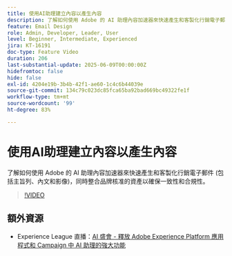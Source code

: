 ```yaml
---
title: 使用AI助理建立內容以產生內容
description: 了解如何使用 Adobe 的 AI 助理內容加速器來快速產生和客製化行銷電子郵件 (包括主旨列、內文和影像)，同時整合品牌核准的資產以確保一致性和合規性。
feature: Email Design
role: Admin, Developer, Leader, User
level: Beginner, Intermediate, Experienced
jira: KT-16191
doc-type: Feature Video
duration: 206
last-substantial-update: 2025-06-09T00:00:00Z
hidefromtoc: false
hide: false
exl-id: 4204e19b-3b4b-42f1-ae60-1c4c6b44039e
source-git-commit: 134c79c023dc85fca65ba92bad669bc49322fe1f
workflow-type: tm+mt
source-wordcount: '99'
ht-degree: 83%

---
```


# 使用AI助理建立內容以產生內容

了解如何使用 Adobe 的 AI 助理內容加速器來快速產生和客製化行銷電子郵件 (包括主旨列、內文和影像)，同時整合品牌核准的資產以確保一致性和合規性。

>[!VIDEO](https://video.tv.adobe.com/v/3463775/?learn=on&enablevpops&captions=chi_hant)

## 額外資源

* Experience League 直播：[AI 盛會 - 釋放 Adobe Experience Platform 應用程式和 Campaign 中 AI 助理的強大功能](https://experienceleague.adobe.com/zh-hant/docs/events/experience-league-live-recordings/episodes/exl-live-episode-09-26-24)
